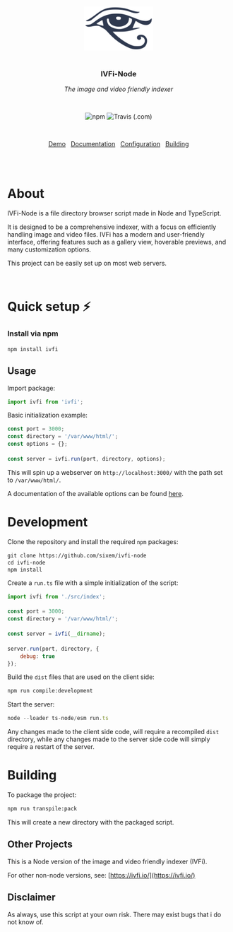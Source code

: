 <br/>
<div align="center">
	<img height="100" src="./logo.svg">
	<br/><br/>
	<h3 align="center">IVFi-Node</h3>
	<p align="center"><i>The image and video friendly indexer</i></p>
</div>

<br/>

<p align="center">
<img alt="npm" src="https://img.shields.io/npm/v/ivfi?style=flat-square"> <img alt="Travis (.com)" src="https://img.shields.io/travis/com/sixem/ivfi-node?style=flat-square">
</p>

<br/>

<p align="center">
	<a href="https://index.five.sh/">Demo</a>&nbsp;&nbsp;
	<a href="https://ivfi.io/docs/node/#/README">Documentation</a>&nbsp;&nbsp;
	<a href="https://ivfi.io/docs/node/#/configuration">Configuration</a>&nbsp;&nbsp;
	<a href="https://ivfi.io/docs/node/#/building">Building</a>
</p>

<br/><br/>

# About
IVFi-Node is a file directory browser script made in Node and TypeScript.

It is designed to be a comprehensive indexer, with a focus on efficiently handling image and video files. IVFi has a modern and user-friendly interface, offering features such as a gallery view, hoverable previews, and many customization options.

This project can be easily set up on most web servers.

<br/>

# Quick setup :zap:
### Install via npm
```shell
npm install ivfi
```

## Usage
Import package:
```js
import ivfi from 'ivfi';
```
Basic initialization example:
```js
const port = 3000;
const directory = '/var/www/html/';
const options = {};
    
const server = ivfi.run(port, directory, options);
```
This will spin up a webserver on `http://localhost:3000/` with the path set to `/var/www/html/`.

A documentation of the available options can be found [here](https://ivfi.io/docs/node/#/configuration).

# Development

Clone the repository and install the required `npm` packages:
```shell
git clone https://github.com/sixem/ivfi-node
cd ivfi-node
npm install
```
Create a `run.ts` file with a simple initialization of the script:
```js
import ivfi from './src/index';

const port = 3000;
const directory = '/var/www/html/';

const server = ivfi(__dirname);

server.run(port, directory, {
	debug: true
});
```
Build the `dist` files that are used on the client side:
```bash
npm run compile:development
```
Start the server:
```js
node --loader ts-node/esm run.ts
```
Any changes made to the client side code, will require a recompiled `dist` directory, while any changes made to the server side code will simply require a restart of the server.

# Building
To package the project:
```bash
npm run transpile:pack
```
This will create a new directory with the packaged script.

## Other Projects
This is a Node version of the image and video friendly indexer (IVFi).

For other non-node versions, see: [https://ivfi.io/](https://ivfi.io/)
## Disclaimer
As always, use this script at your own risk. There may exist bugs that i do not know of.